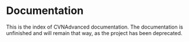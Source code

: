 # Documentation
This is the index of CVNAdvanced documentation. The documentation is unfinished and will remain that way, as the project has been deprecated.


